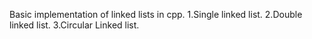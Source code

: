 Basic implementation of linked lists in cpp.
1.Single linked list.
2.Double linked list.
3.Circular Linked list.
